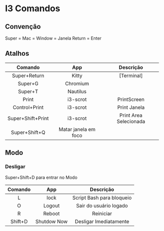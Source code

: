 # I3 Comandos

## Convenção
Super = Mac = Window = Janela
Return = Enter

## Atalhos
|  Comando  |  App  |  Descrição  |
| :--: | :--: | :--: |
|Super+Return | Kitty | [Terminal] |
|Super+G | Chromium| |
|Super+T | Nautilus| |
|  Print | i3-scrot | PrintScreen|
| Control+Print | i3-scrot | Print Janela |
| Super+Shift+Print | i3-scrot| Print Area Selecionada|
| Super+Shift+Q | Matar janela em foco | |

## Modo
### Desligar
Super+Shift+D para entrar no Modo

|  Comando  |  App  |  Descrição  |
| :--: | :--: | :--: |
| L | lock | Script Bash para bloqueio|
| O | Logout| Sair do usuário logado|
| R | Reboot | Reiniciar |
| Shift+D | Shutdow Now | Desligar Imediatamente |

